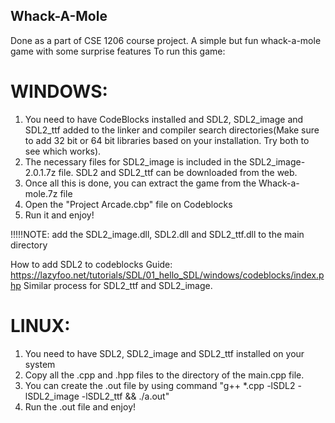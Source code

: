 ## Whack-A-Mole
Done as a part of CSE 1206 course project. A simple but fun whack-a-mole game with some surprise features
To run this game:

# WINDOWS:
1. You need to have CodeBlocks installed and SDL2, SDL2_image and SDL2_ttf added to the linker and compiler search directories(Make sure to add 32 bit or 64 bit libraries based on your installation. Try both to see which works).
2. The necessary files for SDL2_image is included in the SDL2_image-2.0.1.7z file. SDL2 and SDL2_ttf can be downloaded from the web.
3. Once all this is done, you can extract the game from the Whack-a-mole.7z file
4. Open the "Project Arcade.cbp" file on Codeblocks
5. Run it and enjoy!

!!!!!NOTE: add the SDL2_image.dll, SDL2.dll and SDL2_ttf.dll to the main directory

How to add SDL2 to codeblocks Guide: https://lazyfoo.net/tutorials/SDL/01_hello_SDL/windows/codeblocks/index.php
Similar process for SDL2_ttf and SDL2_image.

# LINUX:
1. You need to have SDL2, SDL2_image and SDL2_ttf installed on your system
2. Copy all the .cpp and .hpp files to the directory of the main.cpp file.
3. You can create the .out file by using command "g++ *.cpp -lSDL2 -lSDL2_image -lSDL2_ttf && ./a.out"
4. Run the .out file and enjoy!

